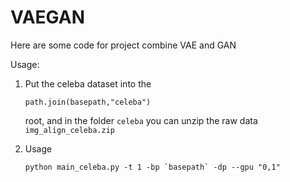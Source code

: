 # VAEGAN
Here are some code for project combine VAE and GAN

Usage:

1. Put the celeba dataset into the 
   ```
   path.join(basepath,"celeba")
   ```
   root, and in the folder `celeba` you can unzip the raw data `img_align_celeba.zip`

2. Usage
   ```
   python main_celeba.py -t 1 -bp `basepath` -dp --gpu "0,1"
   ```
